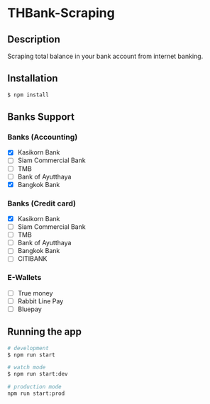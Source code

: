 # THBank-Scraping

## Description

Scraping total balance in your bank account from internet banking.

## Installation

```bash
$ npm install
```

## Banks Support

### Banks (Accounting)
- [x] Kasikorn Bank
- [ ] Siam Commercial Bank
- [ ] TMB
- [ ] Bank of Ayutthaya
- [x] Bangkok Bank

### Banks (Credit card)
- [x] Kasikorn Bank
- [ ] Siam Commercial Bank
- [ ] TMB
- [ ] Bank of Ayutthaya
- [ ] Bangkok Bank 
- [ ] CITIBANK

### E-Wallets
- [ ] True money
- [ ] Rabbit Line Pay
- [ ] Bluepay

## Running the app

```bash
# development
$ npm run start

# watch mode
$ npm run start:dev

# production mode
npm run start:prod
```

